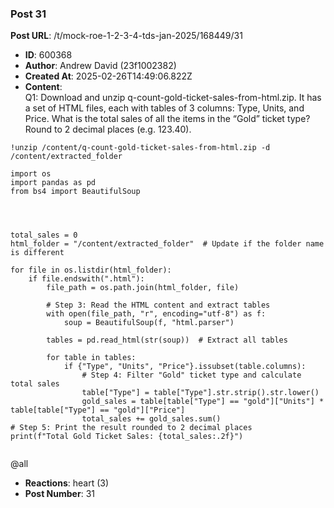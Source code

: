 ### Post 31
**Post URL**: /t/mock-roe-1-2-3-4-tds-jan-2025/168449/31
- **ID**: 600368
- **Author**: Andrew David (23f1002382)
- **Created At**: 2025-02-26T14:49:06.822Z
- **Content**:  
  Q1: Download and unzip q-count-gold-ticket-sales-from-html.zip. It has a set of HTML files, each with tables of 3 columns: Type, Units, and Price.
What is the total sales of all the items in the “Gold” ticket type? Round to 2 decimal places (e.g. 123.40).
<pre data-code-wrap="colab"><code class="lang-colab">!unzip /content/q-count-gold-ticket-sales-from-html.zip -d /content/extracted_folder
</code></pre>
<pre data-code-wrap="python"><code class="lang-python">import os
import pandas as pd
from bs4 import BeautifulSoup




total_sales = 0
html_folder = "/content/extracted_folder"  # Update if the folder name is different

for file in os.listdir(html_folder):
    if file.endswith(".html"):
        file_path = os.path.join(html_folder, file)

        # Step 3: Read the HTML content and extract tables
        with open(file_path, "r", encoding="utf-8") as f:
            soup = BeautifulSoup(f, "html.parser")
        
        tables = pd.read_html(str(soup))  # Extract all tables

        for table in tables:
            if {"Type", "Units", "Price"}.issubset(table.columns):
                # Step 4: Filter "Gold" ticket type and calculate total sales
                table["Type"] = table["Type"].str.strip().str.lower()
                gold_sales = table[table["Type"] == "gold"]["Units"] * table[table["Type"] == "gold"]["Price"]
                total_sales += gold_sales.sum()
# Step 5: Print the result rounded to 2 decimal places
print(f"Total Gold Ticket Sales: {total_sales:.2f}")

</code></pre>
<span class="mention">@all</span>
- **Reactions**: heart (3)
- **Post Number**: 31

